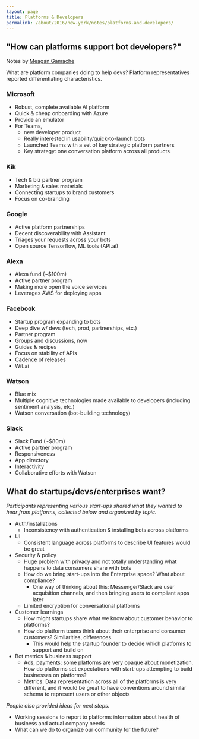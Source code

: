 ```yaml
---
layout: page
title: Platforms & Developers
permalink: /about/2016/new-york/notes/platforms-and-developers/
---
```


## "How can platforms support bot developers?"

Notes by [Meagan Gamache](https://twitter.com/meaganrgamache)

What are platform companies doing to help devs?
Platform representatives reported differentiating characteristics.

### Microsoft

* Robust, complete available AI platform
* Quick & cheap onboarding with Azure
* Provide an emulator
* For Teams,
	* new developer product
	* Really interested in usability/quick-to-launch bots
	* Launched Teams with a set of key strategic platform partners
	* Key strategy: one conversation platform across all products

### Kik
* Tech & biz partner program
* Marketing & sales materials
* Connecting startups to brand customers
* Focus on co-branding

### Google
* Active platform partnerships
* Decent discoverability with Assistant
* Triages your requests across your bots
* Open source Tensorflow, ML tools (API.ai)

### Alexa
* Alexa fund (~$100m)
* Active partner program
* Making more open the voice services
* Leverages AWS for deploying apps

### Facebook
* Startup program expanding to bots
* Deep dive w/ devs (tech, prod, partnerships, etc.)
* Partner program
* Groups and discussions, now
* Guides & recipes
* Focus on stability of APIs
* Cadence of releases
* Wit.ai

### Watson
* Blue mix
* Multiple cognitive technologies made available to developers (including sentiment analysis, etc.)
* Watson conversation (bot-building technology)

### Slack
* Slack Fund (~$80m)
* Active partner program
* Responsiveness
* App directory
* Interactivity
* Collaborative efforts with Watson

## What do startups/devs/enterprises want?
*Participants representing various start-ups shared what they wanted to hear from platforms, collected below and organized by topic.*

* Auth/installations
	* Inconsistency with authentication & installing bots across platforms
* UI
	* Consistent language across platforms to describe UI features would be great
* Security & policy
	* Huge problem with privacy and not totally understanding what happens to data consumers share with bots
	* How do we bring start-ups into the Enterprise space? What about compliance?
		* One way of thinking about this: Messenger/Slack are user acquisition channels, and then bringing users to compliant apps later
	* Limited encryption for conversational platforms
* Customer learnings
	* How might startups share what we know about customer behavior to platforms?
	* How do platform teams think about their enterprise and consumer customers? Similarities, differences.
		* This would help the startup founder to decide which platforms to support and build on
* Bot metrics & business support
	* Ads, payments: some platforms are very opaque about monetization. How do platforms set expectations with start-ups attempting to build businesses on platforms?
	* Metrics: Data representation across all of the platforms is very different, and it would be great to have conventions around similar schema to represent users or other objects

*People also provided ideas for next steps.*
* Working sessions to report to platforms information about health of business and actual company needs
* What can we do to organize our community for the future?
